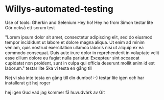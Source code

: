 # Willys-automated-testing
Use of tools: Gherkin and Selenium
Hey ho!
Hey ho from Simon
testar lite
Gör också ett scrum test

"Lorem ipsum dolor sit amet, consectetur adipiscing elit, sed do eiusmod tempor incididunt ut labore et dolore magna aliqua. Ut enim ad minim veniam, quis nostrud exercitation ullamco laboris nisi ut aliquip ex ea commodo consequat. Duis aute irure dolor in reprehenderit in voluptate velit esse cillum dolore eu fugiat nulla pariatur. Excepteur sint occaecat cupidatat non proident, sunt in culpa qui officia deserunt mollit anim id est laborum."
testar lite
Ska vi testa en gång till

Nej vi ska inte testa en gång till din dumbo! :-)
testar lite igen och har installerat git
hej roger

hej igen
Gud vad jag kommer få huvudvärk av Git